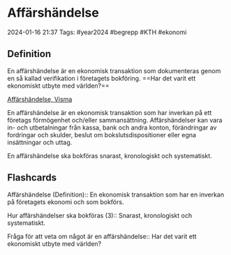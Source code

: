 # Affärshändelse

2024-01-16 21:37
Tags: #year2024 #begrepp #KTH #ekonomi

## Definition

En affärshändelse är en ekonomisk transaktion som dokumenteras genom en så kallad verifikation i företagets bokföring. ==Har det varit ett ekonomiskt utbyte med världen?==

[Affärshändelse, Visma](https://vismaspcs.se/ekonomiska-termer/vad-ar-affarshandelse)

En affärshändelse är en ekonomisk transaktion som har inverkan på ett företags förmögenhet och/eller sammansättning. Affärshändelser kan vara in- och utbetalningar från kassa, bank och andra konton, förändringar av fordringar och skulder, beslut om bokslutsdispositioner eller egna insättningar och uttag.

En affärshändelse ska bokföras snarast, kronologiskt och systematiskt.

## Flashcards

Affärshändelse (Definition):: En ekonomisk transaktion som har en inverkan på företagets ekonomi och som bokförs.
<!--SR:!2024-01-26,2,230!2024-01-26,4,270-->

Hur affärshändelser ska bokföras (3):: Snarast, kronologiskt och systematiskt.
<!--SR:!2024-01-25,3,255!2024-01-28,2,250-->

Fråga för att veta om något är en affärshändelse:: Har det varit ett ekonomiskt utbyte med världen?
<!--SR:!2024-02-08,13,290!2024-01-25,3,250-->

